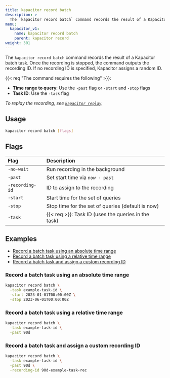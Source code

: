 ```yaml
---
title: kapacitor record batch
description: >
  The `kapacitor record batch` command records the result of a Kapacitor batch task.
menu:
  kapacitor_v1:
    name: kapacitor record batch
    parent: kapacitor record
weight: 301
---
```


The `kapacitor record batch` command records the result of a Kapacitor batch task.
Once the recording is stopped, the command outputs the recording ID. 
If no recording ID is specified, Kapacitor assigns a random ID.

{{< req "The command requires the following" >}}:

- **Time range to query**: Use the `-past` flag or `-start` and `-stop` flags
- **Task ID**: Use the `-task` flag

_To replay the recording, see [`kapacitor replay`](/kapacitor/v1/reference/cli/kapacitor/replay/)._

## Usage

```sh
kapacitor record batch [flags]
```

## Flags

| Flag            | Description                                         |
| :-------------- | :-------------------------------------------------- |
| `-no-wait`      | Run recording in the background                     |
| `-past`         | Set start time via `now - past`                     |
| `-recording-id` | ID to assign to the recording                       |
| `-start`        | Start time for the set of queries                   |
| `-stop`         | Stop time for the set of queries (default is now)   |
| `-task`         | {{< req >}}: Task ID (uses the queries in the task) |

## Examples

- [Record a batch task using an absolute time range](#record-a-batch-task-using-an-absolute-time-range)
- [Record a batch task using a relative time range](#record-a-batch-task-using-a-relative-time-range)
- [Record a batch task and assign a custom recording ID](#record-a-batch-task-and-assign-a-custom-recording-id)

### Record a batch task using an absolute time range

```sh
kapacitor record batch \
  -task example-task-id \
  -start 2023-01-01T00:00:00Z \
  -stop 2023-06-01T00:00:00Z
```

### Record a batch task using a relative time range

```sh
kapacitor record batch \
  -task example-task-id \
  -past 90d
```

### Record a batch task and assign a custom recording ID

```sh
kapacitor record batch \
  -task example-task-id \
  -past 90d \
  -recording-id 90d-example-task-rec
```
